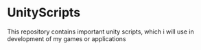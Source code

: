 # UnityScripts
This repository contains important unity scripts, which i will use in development of my games or applications
